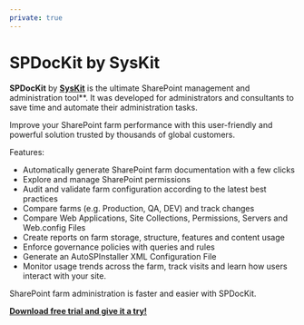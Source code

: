 ```yaml
---
private: true
---
```


# SPDocKit by SysKit

**SPDocKit** by [**SysKit**](https://www.syskit.com/) is the ultimate SharePoint management and administration tool\*\*. It was developed for administrators and consultants to save time and automate their administration tasks.

Improve your SharePoint farm performance with this user-friendly and powerful solution trusted by thousands of global customers.

Features:

* Automatically generate SharePoint farm documentation with a few clicks
* Explore and manage SharePoint permissions
* Audit and validate farm configuration according to the latest best practices
* Compare farms \(e.g. Production, QA, DEV\) and track changes
* Compare Web Applications, Site Collections, Permissions, Servers and Web.config Files
* Create reports on farm storage, structure, features and content usage
* Enforce governance policies with queries and rules
* Generate an AutoSPInstaller XML Configuration File
* Monitor usage trends across the farm, track visits and learn how users interact with your site.

SharePoint farm administration is faster and easier with SPDocKit.

[**Download free trial and give it a try!**](https://www.syskit.com/products/spdockit/)

